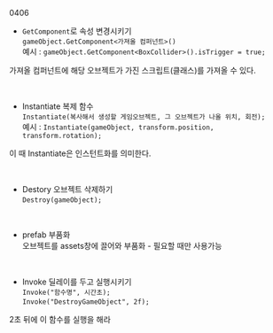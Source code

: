 0406

- `GetComponent`로 속성 변경시키기   
`gameObject.GetComponent<가져올 컴퍼넌트>()`   
       예시 :  `gameObject.GetComponent<BoxCollider>().isTrigger = true;`   
       
가져올 컴퍼넌트에 해당 오브젝트가 가진 스크립트(클래스)를 가져올 수 있다.   

<br>

- Instantiate 복제 함수   
`Instantiate(복사해서 생성할 게임오브젝트, 그 오브젝트가 나올 위치, 회전);`   
예시 : `Instantiate(gameObject, transform.position, transform.rotation);`   

이 때 Instantiate은 인스턴트화를 의미한다.   

<br>

- Destory 오브젝트 삭제하기   
`Destroy(gameObject);` 
   
<br>

- prefab 부품화   
오브젝트를 assets창에 끌어와 부품화 - 필요할 때만 사용가능   

<br>

- Invoke 딜레이를 두고 실행시키기   
`Invoke("함수명", 시간초);`   
`Invoke("DestroyGameObject", 2f);`    
   
2초 뒤에 이 함수를 실행을 해라
